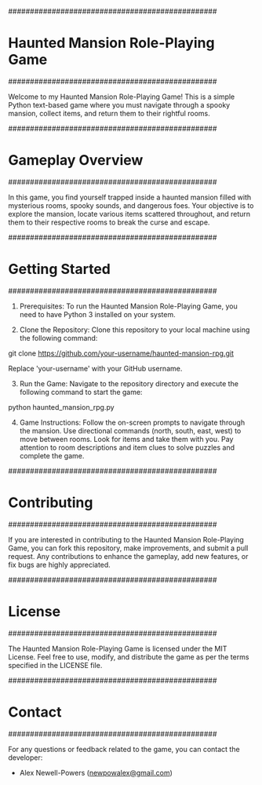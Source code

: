 ################################################
# Haunted Mansion Role-Playing Game            #
################################################

Welcome to my Haunted Mansion Role-Playing Game! This is a simple Python text-based game where you must navigate through a spooky mansion, collect items, and return them to their rightful rooms.

################################################
# Gameplay Overview                           #
################################################

In this game, you find yourself trapped inside a haunted mansion filled with mysterious rooms, spooky sounds, and dangerous foes. Your objective is to explore the mansion, locate various items scattered throughout, and return them to their respective rooms to break the curse and escape.

################################################
# Getting Started                            #
################################################

1. Prerequisites: To run the Haunted Mansion Role-Playing Game, you need to have Python 3 installed on your system.

2. Clone the Repository: Clone this repository to your local machine using the following command:

git clone https://github.com/your-username/haunted-mansion-rpg.git

Replace 'your-username' with your GitHub username.

3. Run the Game: Navigate to the repository directory and execute the following command to start the game:

python haunted_mansion_rpg.py

4. Game Instructions: Follow the on-screen prompts to navigate through the mansion. Use directional commands (north, south, east, west) to move between rooms. Look for items and take them with you. Pay attention to room descriptions and item clues to solve puzzles and complete the game.

################################################
# Contributing                               #
################################################

If you are interested in contributing to the Haunted Mansion Role-Playing Game, you can fork this repository, make improvements, and submit a pull request. Any contributions to enhance the gameplay, add new features, or fix bugs are highly appreciated.

################################################
# License                                    #
################################################

The Haunted Mansion Role-Playing Game is licensed under the MIT License. Feel free to use, modify, and distribute the game as per the terms specified in the LICENSE file.

################################################
# Contact                                    #
################################################

For any questions or feedback related to the game, you can contact the developer:

- Alex Newell-Powers (newpowalex@gmail.com)
